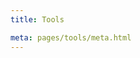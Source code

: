 ```yaml
---
title: Tools

meta: pages/tools/meta.html
---
```


<section id="tools">
    <script>genWeb("../images/tools/terminal-preview.png", "https://tools.bscit.dev/pages/terminal2/", "Conch", `
    <p class="muted">Small experimental web app. Created to learn more about programming language parsing and execution.</p>
    <p class="muted">The closest thing to it is probably linux Bash.</p>
    `)</script>
</section>
